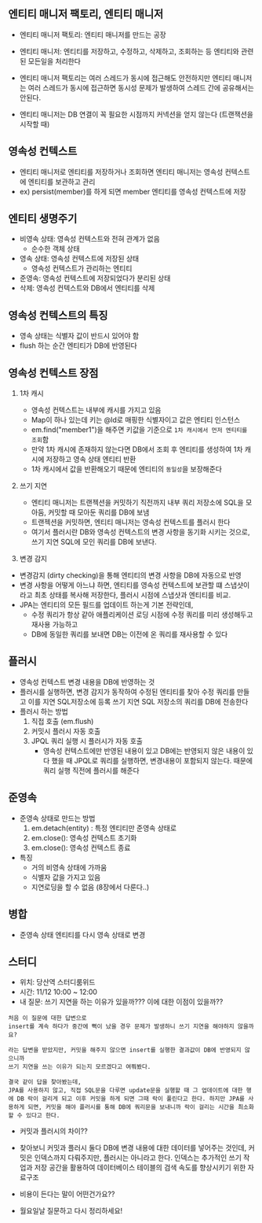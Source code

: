 ## 엔티티 매니저 팩토리, 엔티티 매니저

- 엔티티 매니저 팩토리: 엔티티 매니저를 만드는 공장
- 엔티티 매니저: 엔티티를 저장하고, 수정하고, 삭제하고, 조회하는 등 엔티티와 관련된 모든일을 처리한다

- 엔티티 매니저 팩토리는 여러 스레드가 동시에 접근해도 안전하지만 엔티티 매니저는
  여러 스레드가 동시에 접근하면 동시성 문제가 발생하여 스레드 간에 공유해서는 안된다.
- 엔티티 매니저는 DB 연결이 꼭 필요한 시점까지 커넥션을 얻지 않는다 (트랜잭션을 시작할 때)

## 영속성 컨텍스트

- 엔티티 매니저로 엔티티를 저장하거나 조회하면 엔티티 매니저는 영속성 컨텍스트에 엔티티를 보관하고 관리
- ex) persist(member)를 하게 되면 member 엔티티를 영속성 컨텍스트에 저장

## 엔티티 생명주기

- 비영속 상태: 영속성 컨텍스트와 전혀 관계가 없음
  - 순수한 객체 상태
- 영속 상태: 영속성 컨텍스트에 저장된 상태
  - 영속성 컨텍스트가 관리하는 엔티티
- 준영속: 영속성 컨텍스트에 저장되었다가 분리된 상태
- 삭제: 영속성 컨텍스트와 DB에서 엔티티를 삭제

## 영속성 컨텍스트의 특징

- 영속 상태는 식별자 값이 반드시 있어야 함
- flush 하는 순간 엔티티가 DB에 반영된다

## 영속성 컨텍스트 장점

1. 1차 캐시

   - 영속성 컨텍스트는 내부에 캐시를 가지고 있음
   - Map이 하나 있는데 키는 @Id로 매핑한 식별자이고 값은 엔티티 인스턴스
   - em.find("member1")을 해주면 키값을 기준으로 `1차 캐시에서 먼저 엔티티를 조회`함
   - 만약 1차 캐시에 존재하지 않는다면 DB에서 조회 후 엔티티를 생성하여 1차 캐시에 저장하고 영속 상태 엔티티 반환
   - 1차 캐시에서 값을 반환해오기 때문에 엔티티의 `동일성`을 보장해준다

2. 쓰기 지연

   - 엔티티 매니저는 트랜젝션을 커밋하기 직전까지 내부 쿼리 저장소에 SQL을 모아둠, 커밋할 때 모아둔 쿼리를 DB에 보냄
   - 트랜젝션을 커밋하면, 엔티티 매니저는 영속성 컨텍스트를 플러시 한다
   - 여기서 플러시란 DB와 영속성 컨텍스트의 변경 사항을 동기화 시키는 것으로, 쓰기 지연 SQL에 모인 쿼리를 DB에 보낸다.

3. 변경 감지

- 변경감지 (dirty checking)을 통해 엔티티의 변경 사항을 DB에 자동으로 반영
- 변경 사항을 어떻게 아느냐 하면, 엔티티를 영속성 컨텍스트에 보관할 떄 스냅샷이라고 최초 상태를 복사해 저장한다, 플러시 시점에 스냅샷과 엔티티를 비교.
- JPA는 엔티티의 모든 필드를 업데이트 하는게 기본 전략인데,
  - 수정 쿼리가 항상 같아 애플리케이션 로딩 시점에 수정 쿼리를 미리 생성해두고 재사용 가능하고
  - DB에 동일한 쿼리를 보내면 DB는 이전에 온 쿼리를 재사용할 수 있다

## 플러시

- 영속성 컨텍스트 변경 내용을 DB에 반영하는 것
- 플러시를 실행하면, 변경 감지가 동작하여 수정된 엔티티를 찾아 수정 쿼리를 만들고 이를 지연 SQL저장소에 등록 쓰기 지연 SQL 저장소의 쿼리를 DB에 전송한다
- 플러시 하는 방법
  1. 직접 호출 (em.flush)
  2. 커밋시 플러시 자동 호출
  3. JPQL 쿼리 실행 시 플러시가 자동 호출
     - 영속성 컨텍스트에만 반영된 내용이 있고 DB에는 반영되지 않은 내용이 있다 했을 때 JPQL로 쿼리를 실행하면, 변경내용이 포함되지 않는다. 때문에 쿼리 실행 직전에 플러시를 해준다

## 준영속

- 준영속 상태로 만드는 방법
  1. em.detach(entity) : 특정 엔티티만 준영속 상태로
  2. em.close(): 영속성 컨텍스트 초기화
  3. em.close(): 영속성 컨텍스트 종료
- 특징
  - 거의 비영속 상태에 가까움
  - 식별자 값을 가지고 있음
  - 지연로딩을 할 수 없음 (8장에서 다룬다..)

## 병합

- 준영속 상태 엔티티를 다시 영속 상태로 변경

## 스터디

- 위치: 당산역 스터디룸위드
- 시간: 11/12 10:00 ~ 12:00
- 내 질문: 쓰기 지연을 하는 이유가 있을까??? 이에 대한 이점이 있을까??

```
처음 이 질문에 대한 답변으로
insert를 계속 하다가 중간에 뻑이 났을 경우 문제가 발생하니 쓰기 지연을 해야하지 않을까요?

라는 답변을 받았지만, 커밋을 해주지 않으면 insert를 실행한 결과값이 DB에 반영되지 않으니까
쓰기 지연을 쓰는 이유가 되는지 모르겠다고 여쭤봤다.

결국 같이 답을 찾아봤는데,
JPA를 사용하지 않고, 직접 SQL문을 다루면 update문을 실행할 때 그 업데이트에 대한 행에 DB 락이 걸리게 되고 이후 커밋을 하게 되면 그때 락이 풀린다고 한다. 하지만 JPA를 사용하게 되면, 커밋을 해야 플러시를 통해 DB에 쿼리문을 보내니까 락이 걸리는 시간을 최소화 할 수 있다고 한다.
```

- 커밋과 플러시의 차이??
- 찾아보니 커밋과 플러시 둘다 DB에 변경 내용에 대한 데이터를 넣어주는 것인데, 커밋은 인덱스까지 다뤄주지만, 플러시는 아니라고 한다.
  인덱스는 추가적인 쓰기 작업과 저장 공간을 활용하여 데이터베이스 테이블의 검색 속도를 향상시키기 위한 자료구조

- 비용이 든다는 말이 어떤건가요??
- 월요일날 질문하고 다시 정리하세요!
